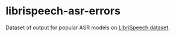 # librispeech-asr-errors

Dataset of output for popular ASR models on [LibriSpeech dataset](https://www.openslr.org/12).